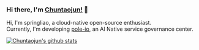### Hi there, I'm [Chuntaojun!](https://www.liaochuntao.cn/) 👋

Hi, I'm springliao, a cloud-native open-source enthusiast. 
<br>
Currently, I'm developing [pole-io](https://github.com/pole-io), an AI Native service governance center.

[![Chuntaojun's github stats](https://github-readme-stats.vercel.app/api?username=chuntaojun)](https://www.liaochuntao.cn/)


